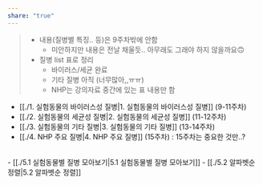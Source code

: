 ```yaml
---
share: "true"
---
```

>- 내용(질병별 특징.. 등)은 9주차밖에 안함 
>	- 미안하지만 내용은 전날 채울듯.. 아무래도 그래야 하지 않을까요🙃
>- 질병 list 표로 정리
>	- 바이러스/세균 완료
>	- 기타 질병 아직 (너무많아,,ㅠㅠ)
>	- NHP는 강의자료 중간에 있는 표 내용만 함

- [[./1. 실험동물의 바이러스성 질병|1. 실험동물의 바이러스성 질병]] (9-11주차)
- [[./2. 실험동물의 세균성 질병|2. 실험동물의 세균성 질병]] (11-12주차)
- [[./3. 실험동물의 기타 질병|3. 실험동물의 기타 질병]] (13-14주차)
- [[./4. NHP 주요 질병|4. NHP 주요 질병]] (15주차) : 15주차는 중요한 것만..?
<br>
- [[./5.1 실험동물별 질병 모아보기|5.1 실험동물별 질병 모아보기]]
- [[./5.2 알파벳순 정렬|5.2 알파벳순 정렬]]
